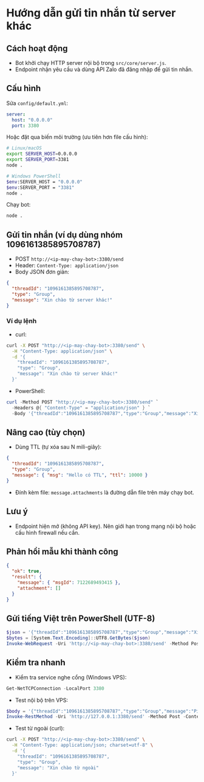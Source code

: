 # Hướng dẫn gửi tin nhắn từ server khác

## Cách hoạt động
- Bot khởi chạy HTTP server nội bộ trong `src/core/server.js`.
- Endpoint nhận yêu cầu và dùng API Zalo đã đăng nhập để gửi tin nhắn.

## Cấu hình
Sửa `config/default.yml`:

```yaml
server:
  host: "0.0.0.0"
  port: 3380
```

Hoặc đặt qua biến môi trường (ưu tiên hơn file cấu hình):

```bash
# Linux/macOS
export SERVER_HOST=0.0.0.0
export SERVER_PORT=3381
node .

# Windows PowerShell
$env:SERVER_HOST = "0.0.0.0"
$env:SERVER_PORT = "3381"
node .
```

Chạy bot:
```bash
node .
```

## Gửi tin nhắn (ví dụ dùng nhóm 1096161385895708787)
- POST `http://<ip-may-chay-bot>:3380/send`
- Header: `Content-Type: application/json`
- Body JSON đơn giản:
```json
{
  "threadId": "1096161385895708787",
  "type": "Group",
  "message": "Xin chào từ server khác!"
}
```

### Ví dụ lệnh
- curl:
```bash
curl -X POST "http://<ip-may-chay-bot>:3380/send" \
  -H "Content-Type: application/json" \
  -d '{
    "threadId": "1096161385895708787",
    "type": "Group",
    "message": "Xin chào từ server khác!"
  }'
```

- PowerShell:
```powershell
curl -Method POST "http://<ip-may-chay-bot>:3380/send" `
  -Headers @{ "Content-Type" = "application/json" } `
  -Body '{"threadId":"1096161385895708787","type":"Group","message":"Xin chào từ server khác!"}'
```

## Nâng cao (tùy chọn)
- Dùng TTL (tự xóa sau N mili-giây):
```json
{
  "threadId": "1096161385895708787",
  "type": "Group",
  "message": { "msg": "Hello có TTL", "ttl": 10000 }
}
```
- Đính kèm file: `message.attachments` là đường dẫn file trên máy chạy bot.

## Lưu ý
- Endpoint hiện mở (không API key). Nên giới hạn trong mạng nội bộ hoặc cấu hình firewall nếu cần.

## Phản hồi mẫu khi thành công
```json
{
  "ok": true,
  "result": {
    "message": { "msgId": 7122689493415 },
    "attachment": []
  }
}
```

## Gửi tiếng Việt trên PowerShell (UTF-8)
```powershell
$json = '{"threadId":"1096161385895708787","type":"Group","message":"Xin chào, thử tiếng Việt: ă â ê ô ơ ư đ"}'
$bytes = [System.Text.Encoding]::UTF8.GetBytes($json)
Invoke-WebRequest -Uri 'http://<ip-may-chay-bot>:3380/send' -Method Post -ContentType 'application/json; charset=utf-8' -Body $bytes | Select-Object -ExpandProperty Content
```

## Kiểm tra nhanh
- Kiểm tra service nghe cổng (Windows VPS):
```powershell
Get-NetTCPConnection -LocalPort 3380
```

- Test nội bộ trên VPS:
```powershell
$body = '{"threadId":"1096161385895708787","type":"Group","message":"Ping noi bo"}'
Invoke-RestMethod -Uri 'http://127.0.0.1:3380/send' -Method Post -ContentType 'application/json' -Body $body
```

- Test từ ngoài (curl):
```bash
curl -X POST "http://<ip-may-chay-bot>:3380/send" \
  -H "Content-Type: application/json; charset=utf-8" \
  -d '{
    "threadId": "1096161385895708787",
    "type": "Group",
    "message": "Xin chào từ ngoài"
  }'
```
